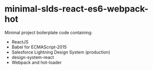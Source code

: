 # minimal-slds-react-es6-webpack-hot

Minimal project boilerplate code containing:
* ReactJS
* Babel for ECMAScript-2015
* Salesforce Lightning Design System (production)
* design-system-react
* Webpack and hot-loader

